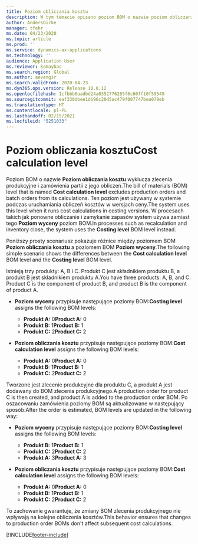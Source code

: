 ```yaml
---
title: Poziom obliczania kosztu
description: W tym temacie opisano poziom BOM o nazwie poziom obliczania kosztu. Ten poziom BOM wyklucza produkcję i zamówienia partii z obliczeń.
author: AndersGirke
manager: tfehr
ms.date: 04/23/2020
ms.topic: article
ms.prod: ''
ms.service: dynamics-ax-applications
ms.technology: ''
audience: Application User
ms.reviewer: kamaybac
ms.search.region: Global
ms.author: aevengir
ms.search.validFrom: 2020-04-23
ms.dyn365.ops.version: Release 10.0.12
ms.openlocfilehash: 1cfbbb6aadbd24a0352776285f6c60ff10f59549
ms.sourcegitcommit: eaf330dbee1db96c20d5ac479f007747bea079eb
ms.translationtype: HT
ms.contentlocale: pl-PL
ms.lasthandoff: 02/15/2021
ms.locfileid: "5251033"
---
```

# <a name="cost-calculation-level"></a><span data-ttu-id="aabcd-104">Poziom obliczania kosztu</span><span class="sxs-lookup"><span data-stu-id="aabcd-104">Cost calculation level</span></span>

<span data-ttu-id="aabcd-105">Poziom BOM o nazwie **Poziom obliczania kosztu** wyklucza zlecenia produkcyjne i zamówienia partii z jego obliczeń.</span><span class="sxs-lookup"><span data-stu-id="aabcd-105">The bill of materials (BOM) level that is named **Cost calculation level** excludes production orders and batch orders from its calculations.</span></span> <span data-ttu-id="aabcd-106">Ten poziom jest używany w systemie podczas uruchamiania obliczeń kosztów w wersjach ceny.</span><span class="sxs-lookup"><span data-stu-id="aabcd-106">The system uses this level when it runs cost calculations in costing versions.</span></span> <span data-ttu-id="aabcd-107">W procesach takich jak ponowne obliczanie i zamykanie zapasów system używa zamiast tego **Poziom wyceny** poziom BOM.</span><span class="sxs-lookup"><span data-stu-id="aabcd-107">In processes such as recalculation and inventory close, the system uses the **Costing level** BOM level instead.</span></span>

<span data-ttu-id="aabcd-108">Poniższy prosty scenariusz pokazuje różnice między poziomem BOM **Poziom obliczania kosztu** a poziomem BOM **Poziom wyceny**.</span><span class="sxs-lookup"><span data-stu-id="aabcd-108">The following simple scenario shows the differences between the **Cost calculation level** BOM level and the **Costing level** BOM level.</span></span>

<span data-ttu-id="aabcd-109">Istnieją trzy produkty: A, B i C. Produkt C jest składnikiem produktu B, a produkt B jest składnikiem produktu A.</span><span class="sxs-lookup"><span data-stu-id="aabcd-109">You have three products: A, B, and C. Product C is the component of product B, and product B is the component of product A.</span></span>

- <span data-ttu-id="aabcd-110">**Poziom wyceny** przypisuje następujące poziomy BOM:</span><span class="sxs-lookup"><span data-stu-id="aabcd-110">**Costing level** assigns the following BOM levels:</span></span>

    - <span data-ttu-id="aabcd-111">**Produkt A:** 0</span><span class="sxs-lookup"><span data-stu-id="aabcd-111">**Product A:** 0</span></span>
    - <span data-ttu-id="aabcd-112">**Produkt B:** 1</span><span class="sxs-lookup"><span data-stu-id="aabcd-112">**Product B:** 1</span></span>
    - <span data-ttu-id="aabcd-113">**Produkt C:** 2</span><span class="sxs-lookup"><span data-stu-id="aabcd-113">**Product C:** 2</span></span>

- <span data-ttu-id="aabcd-114">**Poziom obliczania kosztu** przypisuje następujące poziomy BOM:</span><span class="sxs-lookup"><span data-stu-id="aabcd-114">**Cost calculation level** assigns the following BOM levels:</span></span>

    - <span data-ttu-id="aabcd-115">**Produkt A:** 0</span><span class="sxs-lookup"><span data-stu-id="aabcd-115">**Product A:** 0</span></span>
    - <span data-ttu-id="aabcd-116">**Produkt B:** 1</span><span class="sxs-lookup"><span data-stu-id="aabcd-116">**Product B:** 1</span></span>
    - <span data-ttu-id="aabcd-117">**Produkt C:** 2</span><span class="sxs-lookup"><span data-stu-id="aabcd-117">**Product C:** 2</span></span>

<span data-ttu-id="aabcd-118">Tworzone jest zlecenie produkcyjne dla produktu C, a produkt A jest dodawany do BOM zlecenia produkcyjnego.</span><span class="sxs-lookup"><span data-stu-id="aabcd-118">A production order for product C is then created, and product A is added to the production order BOM.</span></span> <span data-ttu-id="aabcd-119">Po oszacowaniu zamówienia poziomy BOM są aktualizowane w następujący sposób:</span><span class="sxs-lookup"><span data-stu-id="aabcd-119">After the order is estimated, BOM levels are updated in the following way:</span></span>

- <span data-ttu-id="aabcd-120">**Poziom wyceny** przypisuje następujące poziomy BOM:</span><span class="sxs-lookup"><span data-stu-id="aabcd-120">**Costing level** assigns the following BOM levels:</span></span>

    - <span data-ttu-id="aabcd-121">**Produkt B:** 1</span><span class="sxs-lookup"><span data-stu-id="aabcd-121">**Product B:** 1</span></span>
    - <span data-ttu-id="aabcd-122">**Produkt C:** 2</span><span class="sxs-lookup"><span data-stu-id="aabcd-122">**Product C:** 2</span></span>
    - <span data-ttu-id="aabcd-123">**Produkt A:** 3</span><span class="sxs-lookup"><span data-stu-id="aabcd-123">**Product A:** 3</span></span>

- <span data-ttu-id="aabcd-124">**Poziom obliczania kosztu** przypisuje następujące poziomy BOM:</span><span class="sxs-lookup"><span data-stu-id="aabcd-124">**Cost calculation level** assigns the following BOM levels:</span></span>

    - <span data-ttu-id="aabcd-125">**Produkt A:** 0</span><span class="sxs-lookup"><span data-stu-id="aabcd-125">**Product A:** 0</span></span>
    - <span data-ttu-id="aabcd-126">**Produkt B:** 1</span><span class="sxs-lookup"><span data-stu-id="aabcd-126">**Product B:** 1</span></span>
    - <span data-ttu-id="aabcd-127">**Produkt C:** 2</span><span class="sxs-lookup"><span data-stu-id="aabcd-127">**Product C:** 2</span></span>

<span data-ttu-id="aabcd-128">To zachowanie gwarantuje, że zmiany BOM zlecenia produkcyjnego nie wpływają na kolejne obliczenia kosztów.</span><span class="sxs-lookup"><span data-stu-id="aabcd-128">This behavior ensures that changes to production order BOMs don't affect subsequent cost calculations.</span></span>


[!INCLUDE[footer-include](../../includes/footer-banner.md)]